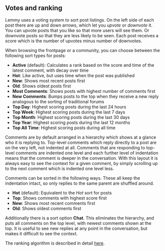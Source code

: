 ## Votes and ranking

Lemmy uses a voting system to sort post listings. On the left side of each post there are up and down arrows, which let you _upvote_ or _downvote_ it. You can upvote posts that you like so that more users will see them. Or downvote posts so that they are less likely to be seen. Each post receives a score which is the number of upvotes minus number of downvotes.

When browsing the frontpage or a community, you can choose between the following sort types for posts:

- **Active** (default): Calculates a rank based on the score and time of the latest comment, with decay over time
- **Hot**: Like active, but uses time when the post was published
- **New**: Shows most recent posts first
- **Old**: Shows oldest posts first
- **Most Comments**: Shows posts with highest number of comments first
- **New Comments**: Bumps posts to the top when they receive a new reply analogous to the sorting of traditional forums
- **Top Day**: Highest scoring posts during the last 24 hours
- **Top Week**: Highest scoring posts during the last 7 days
- **Top Month**: Highest scoring posts during the last 30 days
- **Top Year**: Highest scoring posts during the last 12 months
- **Top All Time**: Highest scoring posts during all time

Comments are by default arranged in a hierarchy which shows at a glance who it is replying to. Top-level comments which reply directly to a post are on the very left, not indented at all. Comments that are responding to top-level comments are indented one level and each further level of indentation means that the comment is deeper in the conversation. With this layout it is always easy to see the context for a given comment, by simply scrolling up to the next comment which is indented one level less.

Comments can be sorted in the following ways. These all keep the indentation intact, so only replies to the same parent are shuffled around.

- **Hot** (default): Equivalent to the _Hot_ sort for posts
- **Top**: Shows comments with highest score first
- **New**: Shows most recent comments first
- **Old**: Shows oldest comments first

Additionally there is a sort option **Chat**. This eliminates the hierarchy, and puts all comments on the top level, with newest comments shown at the top. It is useful to see new replies at any point in the conversation, but makes it difficult to see the context.

The ranking algorithm is described in detail [here](../contributors/07-ranking-algo.md).
